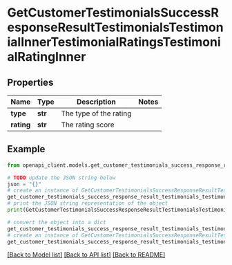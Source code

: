 # GetCustomerTestimonialsSuccessResponseResultTestimonialsTestimonialInnerTestimonialRatingsTestimonialRatingInner


## Properties

Name | Type | Description | Notes
------------ | ------------- | ------------- | -------------
**type** | **str** | The type of the rating | 
**rating** | **str** | The rating score | 

## Example

```python
from openapi_client.models.get_customer_testimonials_success_response_result_testimonials_testimonial_inner_testimonial_ratings_testimonial_rating_inner import GetCustomerTestimonialsSuccessResponseResultTestimonialsTestimonialInnerTestimonialRatingsTestimonialRatingInner

# TODO update the JSON string below
json = "{}"
# create an instance of GetCustomerTestimonialsSuccessResponseResultTestimonialsTestimonialInnerTestimonialRatingsTestimonialRatingInner from a JSON string
get_customer_testimonials_success_response_result_testimonials_testimonial_inner_testimonial_ratings_testimonial_rating_inner_instance = GetCustomerTestimonialsSuccessResponseResultTestimonialsTestimonialInnerTestimonialRatingsTestimonialRatingInner.from_json(json)
# print the JSON string representation of the object
print(GetCustomerTestimonialsSuccessResponseResultTestimonialsTestimonialInnerTestimonialRatingsTestimonialRatingInner.to_json())

# convert the object into a dict
get_customer_testimonials_success_response_result_testimonials_testimonial_inner_testimonial_ratings_testimonial_rating_inner_dict = get_customer_testimonials_success_response_result_testimonials_testimonial_inner_testimonial_ratings_testimonial_rating_inner_instance.to_dict()
# create an instance of GetCustomerTestimonialsSuccessResponseResultTestimonialsTestimonialInnerTestimonialRatingsTestimonialRatingInner from a dict
get_customer_testimonials_success_response_result_testimonials_testimonial_inner_testimonial_ratings_testimonial_rating_inner_from_dict = GetCustomerTestimonialsSuccessResponseResultTestimonialsTestimonialInnerTestimonialRatingsTestimonialRatingInner.from_dict(get_customer_testimonials_success_response_result_testimonials_testimonial_inner_testimonial_ratings_testimonial_rating_inner_dict)
```
[[Back to Model list]](../README.md#documentation-for-models) [[Back to API list]](../README.md#documentation-for-api-endpoints) [[Back to README]](../README.md)


